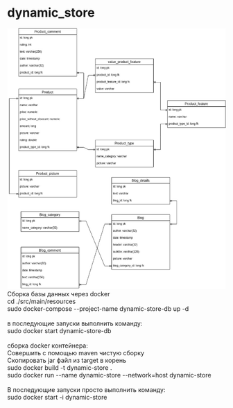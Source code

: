 # dynamic_store
![img_1.png](UntitledDiagram.jpg)
Сборка базы данных через docker
<br>
cd ./src/main/resources
<br>
sudo docker-compose --project-name dynamic-store-db up -d
<br>
<br>
в последующие запуски выполнить команду:
<br>
sudo docker start dynamic-store-db
<br>
<br>
сборка docker контейнера:
<br>
Совершить с помощью maven чистую сборку
<br>
Скопировать jar файл из target в корень
<br>
sudo docker build -t dynamic-store .
<br>
sudo docker run --name dynamic-store --network=host dynamic-store
<br>
<br>
В последующие запуски просто выполнить команду:
<br>
sudo docker start -i dynamic-store